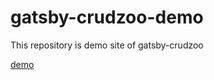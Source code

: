 # gatsby-crudzoo-demo

This repository is demo site of gatsby-crudzoo

[demo](https://sharp-pike-0a4ab7.netlify.com/)
